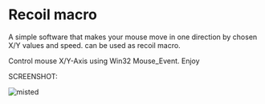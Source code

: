 # Recoil macro

A simple software that makes your mouse move in one direction by chosen X/Y values and speed.
can be used as recoil macro.

Control mouse X/Y-Axis using Win32 Mouse_Event.
Enjoy

SCREENSHOT:

![misted](https://user-images.githubusercontent.com/113756365/190847464-741a44bf-5c37-4f52-a736-6a5535ac59be.PNG)

